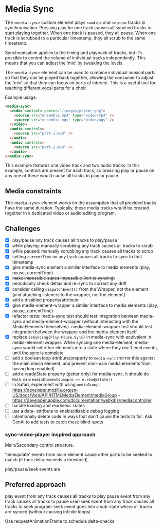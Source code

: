 # Media Sync

The `<media-sync>` custom element plays `<audio>` and `<video>` tracks in synchronisation. Pressing play for one track causes all synched tracks to start playing together. When one track is paused, they all pause. When one track is scrubbed to a particular timestamp, they all scrub to the same timestamp.

Synchronisation applies to the timing and playback of tracks, but it's possible to control the volume of individual tracks independently. This means that you can adjust the 'mix' by tweaking the levels.

The `<media-sync>` element can be used to combine individual musical parts so that they can be played back together, allowing the consumer to adjust the 'mix' so that they can focus on parts of interest. This is a useful tool for teaching different vocal parts for a choir.

Example usage:

```html
<media-sync>
  <video controls poster="/images/poster.png">
    <source src="ensemble.mp4" type="video/mp4" />
    <source src="ensemble.ogv" type="video/ogv" />
  </video>
  <audio controls>
    <source src="part-1.mp3" />
  </audio>
  <audio controls>
    <source src="part-2.mp3" />
  </audio>
</media-sync>
```

This example features one video track and two audio tracks. In this example, controls are present for each track, so pressing play or pause on any one of these would cause all tracks to play or pause.

## Media constraints

The `<media-sync>` element works on the assumption that all provided tracks have the same duration. Typically, these media tracks would be created together in a dedicated video or audio editing program.

## Challenges

- [X] play/pause any track causes all tracks to play/pause
- [X] while playing: manually scrubbing any track causes all tracks to scrub
- [X] while paused: manually scrubbing any track causes all tracks to scrub
- [X] setting `currentTime` on any track causes all tracks to sync to that timestamp
- [X] give media-sync element a similar interface to media elements (play, pause, currentTime)
- [X] ~~make impossible states impossible (wrt to syncing)~~
- [X] periodically check deltas and re-sync to correct any drift
- [X] consider calling `dispatchEvent()` from the Wrapper, not the element (and attaching listeners to the wrapper, not the element)
- [X] add a disabled property/attribute
- [X] give media-element-wrapper a similar interface to media elements (play, pause, currentTime)
- [X] refactor tests: media-sync test should test integration between media-sync and media-element-wrapper (without interacting with the MediaElements themselves). media-element-wrapper test should test integration between the wrapper and the media-element itself.
- [X] replace `isSyncing{Play,Pause,Sync}` in media-sync with equivalent in media-element-wrapper. When syncing one media-element, media-sync would set other elements into a state where they don't emit events, until the sync is complete
- [ ] add a boolean loop attribute/property to `media-sync` (mirror this against the main media element, and prevent non-main media elements from having loop enabled)
- [ ] add a readyState property (getter only) for media-sync. It should do `Math.min(mediaElements.map(e => e.readyState))`
- [ ] in Safari, experiment with using `mediaGroup`: https://developer.mozilla.org/en-US/docs/Web/API/HTMLMediaElement/mediaGroup - https://developer.apple.com/documentation/webkitjs/mediacontroller
- [ ] handle loading and readiness states
- [ ] use a data- attribute to enable/disable debug logging
- [ ] intentionally delete code in ways that don't cause the tests to fail. Ask GenAI to add tests to catch these blind-spots

### sync-video-player inspired approach

Main/Secondary control structure.

'timeupdate' events from main element cause other parts to be seeked to match (if their delta exceeds a threshold).

play/pause/seek events are 

## Preferred approach

play event from any track causes all tracks to play
pause event from any track causes all tracks to pause
user-seek event from any track causes all tracks to seek
program-seek event goes into a sub-state where all tracks are synced (without causing infinite loops)

Use requestAnimationFrame to schedule delta-checks